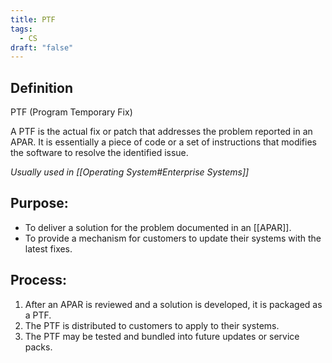 ```yaml
---
title: PTF
tags:
  - CS
draft: "false"
---
```

## Definition 

PTF (Program Temporary Fix)

A PTF is the actual fix or patch that addresses the problem reported in an APAR. It is essentially a piece of code or a set of instructions that modifies the software to resolve the identified issue.

*Usually used in [[Operating System#Enterprise Systems]]*

## Purpose:

- To deliver a solution for the problem documented in an [[APAR]].
- To provide a mechanism for customers to update their systems with the latest fixes.

## Process:

1. After an APAR is reviewed and a solution is developed, it is packaged as a PTF.
2. The PTF is distributed to customers to apply to their systems.
3. The PTF may be tested and bundled into future updates or service packs.